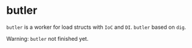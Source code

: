 # butler

`butler` is a worker for load structs with `IoC` and `DI`. `butler` based on `dig`.

Warning: `butler` not finished yet.

